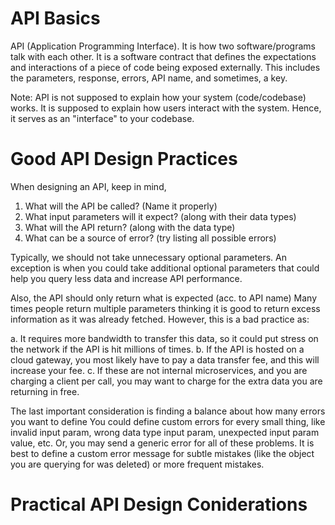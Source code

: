 # API Basics

API (Application Programming Interface).
It is how two software/programs talk with each other. 
It is a software contract that defines the expectations and interactions of a piece of code being exposed externally. 
This includes the parameters, response, errors, API name, and sometimes, a key.

Note: API is not supposed to explain how your system (code/codebase) works.
It is supposed to explain how users interact with the system.
Hence, it serves as an "interface" to your codebase.

# Good API Design Practices
When designing an API, keep in mind,
1. What will the API be called? (Name it properly)
2. What input parameters will it expect? (along with their data types)
3. What will the API return? (along with the data type)
4. What can be a source of error? (try listing all possible errors)

Typically, we should not take unnecessary optional parameters.
An exception is when you could take additional optional parameters that could help you query less data and increase API performance.

Also, the API should only return what is expected (acc. to API name)
Many times people return multiple parameters thinking it is good to return excess information as it was already fetched.
However, this is a bad practice as:

a. It requires more bandwidth to transfer this data, so it could put stress on the network if the API is hit millions of times.
b. If the API is hosted on a cloud gateway, you most likely have to pay a data transfer fee, and this will increase your fee.
c. If these are not internal microservices, and you are charging a client per call, you may want to charge for the extra data you are returning in free.

The last important consideration is finding a balance about how many errors you want to define
You could define custom errors for every small thing, like invalid input param, wrong data type input param, unexpected input param value, etc.
Or, you may send a generic error for all of these problems.
It is best to define a custom error message for subtle mistakes (like the object you are querying for was deleted) or more frequent mistakes.

# Practical API Design Coniderations
